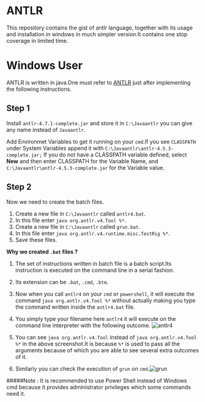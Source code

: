 # ANTLR

This repository contains the gist of antlr language, together with its usage and installation in windows in much simpler version.It contains one stop coverage in limited time.  

# Windows User

ANTLR is written in java.One must refer to [ANTLR](https://www.antlr.org/) just after implementing the following instructions.

## Step 1

Install ```antlr-4.7.1-complete.jar``` and store it in ```C:\Javaantlr``` you can give any name instead of ```Javaantlr```.

Add Environmet Variables to get it running on your ```cmd```.If you see ```CLASSPATH``` under System Variables append it with 
```C:\Javaantlr\antlr-4.5.3-complete.jar;``` If you do not have a CLASSPATH variable defined, select **New** and then enter CLASSPATH for the Variable Name, and ```C:\Javaantlr\antlr-4.5.3-complete.jar``` for the Variable value.

## Step 2
Now we need to create the batch files.

1. Create a new file in ```C:\Javaantlr``` called ```antlr4.bat```.
2. In this file enter ```java org.antlr.v4.Tool %*```.
3. Create a new file in ```C:\Javaantlr``` called ```grun.bat```.
4. In this file enter ```java org.antlr.v4.runtime.misc.TestRig %*```.
6. Save these files.

**Why we created ```.bat``` files ?**

1. The set of instructions written in batch file is a batch script.Its instruction is executed on the command line in a serial fashion.
2. Its extension can be ```.bat```, ```.cmd```, ```.btm```.
3. Now when you call ```antlr4``` on your ```cmd``` or ```powershell```, it will execute the command ```java org.antlr.v4.Tool %*``` without actually making you type the command written inside the ```antlr4.bat``` file.
4. You simply type your filename here ```antlr4``` it will execute on the command line interpreter with the following outcome.
![antlr4](/screenshot/1.png)


5. You can see ```java org.antlr.v4.Tool``` instead of ```java org.antlr.v4.Tool %*``` in the above screenshot.It is because ```%*``` is used to pass all the arguments because of which you are able to see several extra outcomes of it.

6. Similarly you can check the execution of ```grun``` on ```cmd```.![grun](/screenshot/2.png)

#####Note : It is recommended to use Power Shell instead of Windows cmd because it provides administrator privileges which some commands need it.

